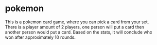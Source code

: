 # pokemon
This is a pokemon card game, where you can pick a card from your set. There is a player amount of 2 players, one person will put a card then another person would put a card. Based on the stats, it will conclude who won after approximately 10 rounds.
